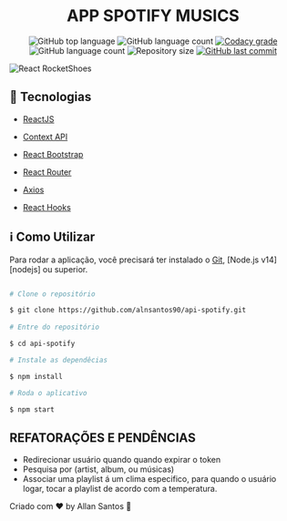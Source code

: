 <h1 align="center">
APP SPOTIFY MUSICS
</h1>
<p align="center">
  <img alt="GitHub top language" src="https://img.shields.io/github/languages/top/alnsantos90/api-spotify.svg">
  <img alt="GitHub language count" src="https://img.shields.io/github/languages/count/alnsantos90/api-spotify.svg">
  <a href="#">
    <img alt="Codacy grade" src="https://img.shields.io/codacy/grade/1b577a07dda843aba09f4bc55d1af8fc.svg">
  </a>
<img  alt="GitHub language count"  src="https://img.shields.io/github/languages/count/alnsantos90/api-spotify.svg">
  <img alt="Repository size" src="https://img.shields.io/github/repo-size/alnsantos90/api-spotify.svg">
  <a href="https://github.com/alnsantos90/api-spotify/commits/master">
    <img alt="GitHub last commit" src="https://img.shields.io/github/last-commit/alnsantos90/api-spotify.svg">
  </a>
</p>

<img alt="React RocketShoes" src="https://res.cloudinary.com/dewuj3mpr/image/upload/v1611811306/api-spotify_eryllc.png" />

## :rocket: Tecnologias

- [ReactJS](https://reactjs.org/)

- [Context API](https://pt-br.reactjs.org/docs/context.html)

- [React Bootstrap](https://react-bootstrap.netlify.app/)

- [React Router](https://reactrouter.com/web/guides/quick-start)

- [Axios](https://github.com/axios/axios)

- [React Hooks](https://pt-br.reactjs.org/docs/hooks-intro.html)


## :information_source: Como Utilizar

Para rodar a aplicação, você precisará ter instalado o  [Git](https://git-scm.com), [Node.js v14][nodejs] ou superior.

```bash

# Clone o repositório

$ git clone https://github.com/alnsantos90/api-spotify.git
  
# Entre do repositório

$ cd api-spotify

# Instale as dependêcias

$ npm install

# Roda o aplicativo

$ npm start

```

## REFATORAÇÕES E PENDÊNCIAS

- Redirecionar usuário quando quando expirar o token
- Pesquisa por (artist, album, ou músicas)
- Associar uma playlist á um clima especifico, para quando o usuário logar, tocar a playlist de acordo com a temperatura.
  
Criado com ♥ by Allan Santos :wave: 
